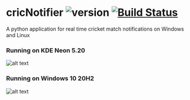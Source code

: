 # cricNotifier ![version](https://img.shields.io/badge/version-1.0.0.0-brightgreen.svg) [![Build Status](https://travis-ci.org/zweack/cricNotifier.svg?branch=main)](https://travis-ci.org/zweack/cricNotifier)

A python application for real time cricket match notifications on Windows and Linux

### Running on KDE Neon 5.20
![alt text](https://github.com/zweack/cricNotifier/blob/main/static/screenshots/linux.png?raw=true)

### Running on Windows 10 20H2
![alt text](https://github.com/zweack/cricNotifier/blob/main/static/screenshots/windows.png?raw=true)